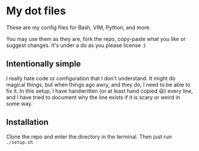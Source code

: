 My dot files
========================

These are my config files for Bash, VIM, Python, and more.

You may use them as they are, fork the repo, copy-paste what you like or suggest changes. It's under a do as you please license :)

## Intentionally simple
I really hate code or configuration that I don't understand. It might do magical things, but when things ago awry, and they do, I need to be able to fix it. In this setup, I have handwritten (or at least hand copied :smiley:) every line, and I have tried to document why the line exists if it is scary or weird in some way.

## Installation
Clone the repo and enter the directory in the terminal. Then just run `./setup.sh`
